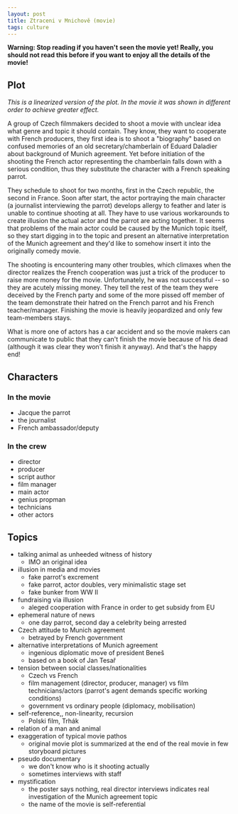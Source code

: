 ```yaml
---
layout: post
title: Ztraceni v Mnichově (movie)
tags: culture
---
```


**Warning: Stop reading if you haven't seen the movie yet! Really, you should
not read this before if you want to enjoy all the details of the movie!**

## Plot
*This is a linearized version of the plot. In the movie it was shown in
different order to achieve greater effect.*

A group of Czech filmmakers decided to shoot a movie with unclear idea what
genre and topic it should contain.
They know, they want to cooperate with French producers, they first idea is to
shoot a "biography" based on confused memories of an old secretary/chamberlain
of Eduard Daladier about background of Munich agreement.
Yet before initiation of the shooting the French actor representing the
chamberlain falls down with a serious condition,
thus they substitute the character with a French speaking parrot.

They schedule to shoot for two months, first in the Czech republic, the second
in France.
Soon after start, the actor portraying the main character (a journalist
interviewing the parrot) develops allergy to feather and later is unable to
continue shooting at all.
They have to use various workarounds to create illusion the actual actor and
the parrot are acting together.
It seems that problems of the main actor could be caused by the Munich topic
itself, so they start digging in to the topic and present an alternative
interpretation of the Munich agreement and they'd like to somehow insert it
into the originally comedy movie.

The shooting is encountering many other troubles, which climaxes when the
director realizes the French cooperation was just a trick of the producer to
raise more money for the movie. 
Unfortunately, he was not successful -- so they are acutely missing money.
They tell the rest of the team they were deceived by the French party and some
of the more pissed off member of the team demonstrate their hatred on the
French parrot and his French teacher/manager.
Finishing the movie is heavily jeopardized and only few team-members stays.

What is more one of actors has a car accident and so the movie makers can
communicate to public that they can't finish the movie because of his dead
(although it was clear they won't finish it anyway).
And that's the happy end!

## Characters

### In the movie
  * Jacque the parrot
  * the journalist
  * French ambassador/deputy

### In the crew
  * director
  * producer
  * script author
  * film manager
  * main actor
  * genius propman
  * technicians
  * other actors

## Topics

  * talking animal as unheeded witness of history
    * IMO an original idea
  * illusion in media and movies
    * fake parrot's excrement
    * fake parrot, actor doubles, very minimalistic stage set
    * fake bunker from WW II
  * fundraising via illusion
    * aleged cooperation with France in order to get subsidy from EU
  * ephemeral nature of news
    * one day parrot, second day a celebrity being arrested
  * Czech attitude to Munich agreement
    * betrayed by French government
  * alternative interpretations of Munich agreement
    * ingenious diplomatic move of president Beneš
    * based on a book of Jan Tesař
  * tension between social classes/nationalities
    * Czech vs French
    * film management (director, producer, manager) vs film technicians/actors
      (parrot's agent demands specific working conditions)
    * government vs ordinary people (diplomacy, mobilisation)
  * self-reference,, non-linearity, recursion
    * Polski film, Trhák
  * relation of a man and animal
  * exaggeration of typical movie pathos
    * original movie plot is summarized at the end of the real movie in few
      storyboard pictures
  * pseudo documentary
    * we don't know who is it shooting actually
    * sometimes interviews with staff
  * mystification
    * the poster says nothing, real director interviews indicates real
      investigation of the Munich agreement topic
    * the name of the movie is self-referential
